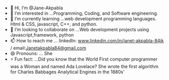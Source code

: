 - 👋 Hi, I’m @Jane-Akpabla
- 👀 I’m interested in ...Programming, Coding, and Software engineering.
- 🌱 I’m currently learning ...web development  programming languages. Html & CSS,  javascript, C++,  and python.
- 💞️ I’m looking to collaborate on ...Web development projects using Javascript,framework,  python
- 📫 How to reach me ... linkedIn: www.linkedin.com/in/janet-akpabla-84jk / email:Janetakpabla84@gmail.com 
- 😄 Pronouns: ... She
- ⚡ Fun fact: ...Did you know that the World First computer programmer was a Woman and named Ada Lovelace? She wrote the first algorithm for Charles Babbages Analytical Engines in the 1880s'

<!---
Jane-Akpabla/Jane-Akpabla is a ✨ special ✨ repository because its `README.md` (this file) appears on your GitHub profile.
You can click the Preview link to take a look at your changes.
--->
